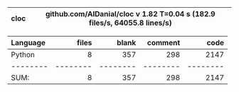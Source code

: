 cloc|github.com/AlDanial/cloc v 1.82  T=0.04 s (182.9 files/s, 64055.8 lines/s)
--- | ---

Language|files|blank|comment|code
:-------|-------:|-------:|-------:|-------:
Python|8|357|298|2147
--------|--------|--------|--------|--------
SUM:|8|357|298|2147
